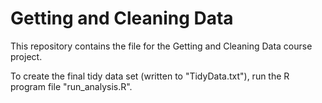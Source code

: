 Getting and Cleaning Data
=========================

This repository contains the file for the Getting and Cleaning Data course project.

To create the final tidy data set (written to "TidyData.txt"), run the R program file "run_analysis.R".

